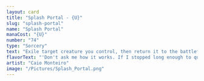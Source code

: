```yaml
---
layout: card
title: "Splash Portal - {U}"
slug: "splash-portal"
name: "Splash Portal"
manaCost: "{U}"
number: "74"
type: "Sorcery"
text: "Exile target creature you control, then return it to the battlefield under its owner's control. If that creature is a Bird, Frog, Otter, or Rat, draw a card."
flavorText: "'Don't ask me how it works. If I stopped long enough to question it, I'd lose my legs.'\n—Lorb, frogfolk wizard"
artist: "Caio Monteiro"
image: "/Pictures/Splash_Portal.png"
---
```


